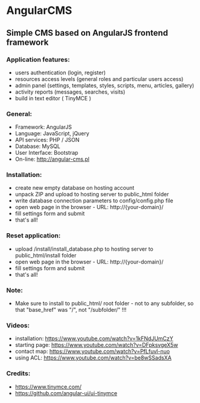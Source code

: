 # AngularCMS

## Simple CMS based on AngularJS frontend framework

### Application features:
* users authentication (login, register)
* resources access levels (general roles and particular users access)
* admin panel (settings, templates, styles, scripts, menu, articles, gallery)
* activity reports (messages, searches, visits)
* build in text editor ( TinyMCE )

### General:
* Framework: AngularJS
* Language: JavaScript, jQuery
* API services: PHP / JSON
* Database: MySQL
* User Interface: Bootstrap
* On-line: http://angular-cms.pl

### Installation:
* create new empty database on hosting account
* unpack ZIP and upload to hosting server to public_html folder
* write database connection parameters to config/config.php file
* open web page in the browser - URL: http://{your-domain}/
* fill settings form and submit
* that's all!

### Reset application:
* upload /install/install_database.php to hosting server to public_html/install folder
* open web page in the browser - URL: http://{your-domain}/
* fill settings form and submit
* that's all!

### Note:
* Make sure to install to public_html/ root folder - not to any subfolder, so that "base_href" was "/", not "/subfolder/" !!!

### Videos:
* installation: https://www.youtube.com/watch?v=1kFNdJUmCzY
* starting page: https://www.youtube.com/watch?v=DFpksvgeX5w
* contact map: https://www.youtube.com/watch?v=PfLfuvl-nuo
* using ACL: https://www.youtube.com/watch?v=be8wSSadsXA

### Credits:
* https://www.tinymce.com/
* https://github.com/angular-ui/ui-tinymce
